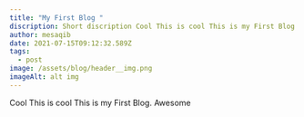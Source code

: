 ```yaml
---
title: "My First Blog "
discription: Short discription Cool This is cool This is my First Blog. Awesome
author: mesaqib
date: 2021-07-15T09:12:32.589Z
tags:
  - post
image: /assets/blog/header__img.png
imageAlt: alt img
---
```

Cool This is cool This is my First Blog. Awesome